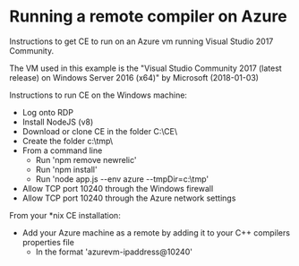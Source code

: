 # Running a remote compiler on Azure

Instructions to get CE to run on an Azure vm running Visual Studio 2017 Community.

The VM used in this example is the "Visual Studio Community 2017 (latest release) on Windows Server 2016 (x64)" by Microsoft (2018-01-03)

Instructions to run CE on the Windows machine:
* Log onto RDP
* Install NodeJS (v8)
* Download or clone CE in the folder C:\CE\
* Create the folder c:\tmp\
* From a command line
  - Run 'npm remove newrelic'
  - Run 'npm install'
  - Run 'node app.js --env azure --tmpDir=c:\tmp\'
* Allow TCP port 10240 through the Windows firewall
* Allow TCP port 10240 through the Azure network settings

From your *nix CE installation:
* Add your Azure machine as a remote by adding it to your C++ compilers properties file
  - In the format 'azurevm-ipaddress@10240'
